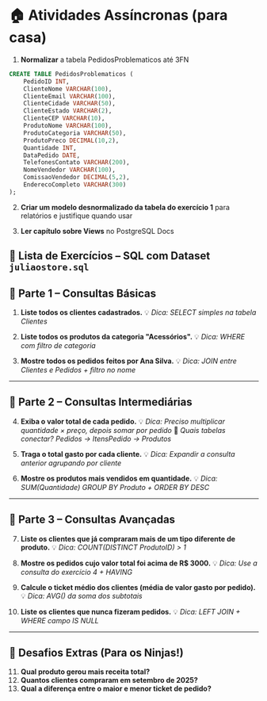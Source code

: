 # 🏠 Atividades Assíncronas (para casa)

1. **Normalizar** a tabela PedidosProblematicos até 3FN

```sql
CREATE TABLE PedidosProblematicos (
    PedidoID INT,
    ClienteNome VARCHAR(100),
    ClienteEmail VARCHAR(100),
    ClienteCidade VARCHAR(50),
    ClienteEstado VARCHAR(2),
    ClienteCEP VARCHAR(10),
    ProdutoNome VARCHAR(100),
    ProdutoCategoria VARCHAR(50),
    ProdutoPreco DECIMAL(10,2),
    Quantidade INT,
    DataPedido DATE,
    TelefonesContato VARCHAR(200),
    NomeVendedor VARCHAR(100),
    ComissaoVendedor DECIMAL(5,2),
    EnderecoCompleto VARCHAR(300)
);
```

2. **Criar um modelo desnormalizado da tabela do exercício 1** para relatórios e justifique quando usar

3. **Ler capítulo sobre Views** no PostgreSQL Docs

## 📘 Lista de Exercícios – SQL com Dataset `juliaostore.sql`

## 📌 Parte 1 – Consultas Básicas

1. **Liste todos os clientes cadastrados.**
   💡 _Dica: SELECT simples na tabela Clientes_

2. **Liste todos os produtos da categoria "Acessórios".**
   💡 _Dica: WHERE com filtro de categoria_

3. **Mostre todos os pedidos feitos por Ana Silva.**
   💡 _Dica: JOIN entre Clientes e Pedidos + filtro no nome_

---

## 📌 Parte 2 – Consultas Intermediárias

4. **Exiba o valor total de cada pedido.**
   💡 _Dica: Preciso multiplicar quantidade × preço, depois somar por pedido_
   🤔 _Quais tabelas conectar? Pedidos → ItensPedido → Produtos_

5. **Traga o total gasto por cada cliente.**
   💡 _Dica: Expandir a consulta anterior agrupando por cliente_

6. **Mostre os produtos mais vendidos em quantidade.**
   💡 _Dica: SUM(Quantidade) GROUP BY Produto + ORDER BY DESC_

---

## 📌 Parte 3 – Consultas Avançadas

7. **Liste os clientes que já compraram mais de um tipo diferente de produto.**
   💡 _Dica: COUNT(DISTINCT ProdutoID) > 1_

8. **Mostre os pedidos cujo valor total foi acima de R$ 3000.**
   💡 _Dica: Use a consulta do exercício 4 + HAVING_

9. **Calcule o ticket médio dos clientes (média de valor gasto por pedido).**
   💡 _Dica: AVG() da soma dos subtotais_

10. **Liste os clientes que nunca fizeram pedidos.**
    💡 _Dica: LEFT JOIN + WHERE campo IS NULL_

---

## 🎯 Desafios Extras (Para os Ninjas!)

11. **Qual produto gerou mais receita total?**
12. **Quantos clientes compraram em setembro de 2025?**
13. **Qual a diferença entre o maior e menor ticket de pedido?**
